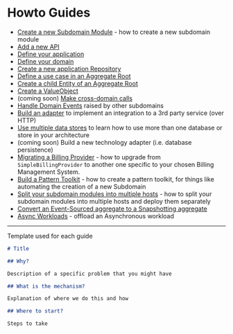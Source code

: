 # Howto Guides

* [Create a new Subdomain Module](010-subdomain-module.md) - how to create a new subdomain module
* [Add a new API](020-api-endpoint.md)
* [Define your application](030-application-layer.md)
* [Define your domain](040-domain-layer.md)
* [Create a new application Repository](110-application-repository.md)
* [Define a use case in an Aggregate Root](120-aggregates.md)
* [Create a child Entity of an Aggregate Root](130-child-entities.md)
* [Create a ValueObject](140-valueobjects.md)
* (coming soon) [Make cross-domain calls](150-application-services.md)
* [Handle Domain Events](090-handle-domain-events.md) raised by other subdomains
* [Build an adapter](100-build-adapter-third-party.md) to implement an integration to a 3rd party service (over HTTP)
* [Use multiple data stores](160-use-multiple-stores.md) to learn how to use more than one database or store in your architecture
* (coming soon) Build a new technology adapter (i.e. database persistence)
* [Migrating a Billing Provider](900-migrate-billing-provider.md) - how to upgrade from `SimpleBillingProvider` to another one specific to your chosen Billing Management System.
* [Build a Pattern Toolkit](200-create-pattern-toolkit.md) - how to create a pattern toolkit, for things like automating the creation of a new Subdomain
* [Split your subdomain modules into multiple hosts](210-split-modules.md) - how to split your subdomain modules into multiple hosts and deploy them separately
* [Convert an Event-Sourced aggregate to a Snapshotting aggregate](220-convert-event-sourced-aggregate-to-snapshot.md)
* [Async Workloads](230-async-workloads.md) - offload an Asynchronous workload

---

Template used for each guide

```markdown
# Title

## Why?

Description of a specific problem that you might have

## What is the mechanism?

Explanation of where we do this and how

## Where to start?

Steps to take
```

